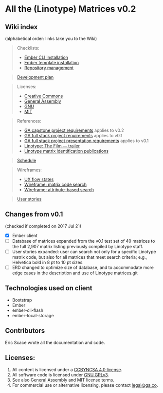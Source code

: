 # All the (Linotype) Matrices v0.2

## Wiki index
(alphabetical order: links take you to the Wiki)
> Checklists:
> * [Ember CLI installation](https://github.com/EricLScace/allthemats-ember/wiki/cklist-ember-cli-install.md)
> * [Ember template installation](https://github.com/EricLScace/allthemats-ember/wiki/cklist-ember-install)
> * [Repository management](https://github.com/EricLScace/allthemats-ember/wiki/cklist-repo-management)

> [Development plan](https://github.com/EricLScace/allthemats-ember/wiki/schedule.md)

> Licenses:
> * [Creative Commons](https://github.com/EricLScace/allthemats-ember/wiki/license-creative-commons)
> * [General Assembly](https://github.com/EricLScace/allthemats-ember/wiki/license-ga)
> * [GNU](https://github.com/EricLScace/allthemats-ember/wiki/license-gnu)
> * [MIT](https://github.com/EricLScace/allthemats-ember/wiki/license-mit)

> References:
> * [GA capstone project requirements](https://github.com/ga-wdi-boston/capstone-project) applies to v0.2
> * [GA full stack project requirements](https://git.generalassemb.ly/ga-wdi-boston/full-stack-project) applies to v0.1
> * [GA full stack project presentation requirements](https://github.com/ga-wdi-boston/full-stack-project-practice) applies to v0.1
> * [Linotype: The Film — trailer](https://www.youtube.com/watch?v=avDuKuBNuCk)
> * [Linotype matrix identification publications](http://www.circuitousroot.com/artifice/letters/press/compline/typography/matrix/mergenthaler/)

> [Schedule](https://github.com/EricLScace/allthemats-ember/wiki/schedule)

> Wireframes:
> * [UX flow states](https://github.com/EricLScace/allthemats-ember/wiki/ux-flow-v0-2.png)
> * [Wireframe: matrix code search](https://github.com/EricLScace/allthemats-ember/wiki/wireframe-v0-2-1.png)
> * [Wireframe: attribute-based search](https://github.com/EricLScace/allthemats-ember/wiki/wireframe-v0-2-4.png)

> [User stories](https://github.com/EricLScace/allthemats-ember/wiki/user-stories)

## Changes from v0.1
(checked if completed on 2017 Jul 21)
- [x] Ember client
- [ ] Database of matrices expanded from the v0.1 test set of 40 matrices to the full 2,907 matrix listing previously compiled by Linotype staff.
- [ ] User stories expanded: user can search not only for a specific Linotype matrix code, but also for all matrices that meet search criteria; e.g., Helvetica bold in 8 pt to 10 pt sizes.
- [ ] ERD changed to optimize size of database, and to accommodate more edge cases in the description and use of Linotype matrices.git

## Technologies used on client
* Bootstrap
* Ember
* ember-cli-flash
* ember-local-storage

## Contributors
Eric Scace wrote all the documentation and code.

## Licenses:
1. All content is licensed under a [CC­BY­NC­SA 4.0 license](creative-commons).
1. All software code is licensed under [GNU GPLv3](gnu).
2. See also [General Assembly](GA) and [MIT](MIT) license terms.
2. For commercial use or alternative licensing, please contact legal@ga.co.
